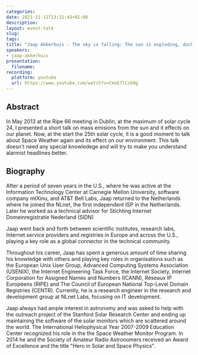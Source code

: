 ```yaml
---
categories:
date: 2021-11-11T13:31:43+02:00
description:
layout: event-talk
slug:
tags:
title: "Jaap Akkerhuis - The sky is falling: The sun is exploding, duck! Revisited"
speakers:
- jaap-akkerhuis
presentation:
  filename:
recording:
  platform: youtube
  url: https://www.youtube.com/watch?v=CmxE7lCzk0g
---
```


## Abstract

In May 2013 at the Ripe 66 meeting in Dublin, at the maximum of solar cycle 24, I presented a short talk on mass emisions from the sun and it effects on our planet. Now, at the start the 25th solar cycle, it is a good moment to talk about Space Weather again and its effect on our environment. This talk doesn't need any special knowledege and will try to make you understand alarmist headlines better.

## Biography

After a period of seven years in the U.S., where he was active at the Information Technology Center at Carnegie Mellon University, software company mtXinu, and AT&T Bell Labs, Jaap returned to the Netherlands where he joined the NLnet, the first independent ISP in the Netherlands. Later he worked as a technical advisor for Stichting Internet Domeinregistratie Nederland (SIDN)

Jaap went back and forth between scientific institutes, research labs, Internet service providers and registries in Europe and across the U.S., playing a key role as a global connector in the technical community.

Throughout his career, Jaap has spent a generous amount of time sharing his knowledge with others and playing key roles in organisations such as the European Unix User Group, Advanced Computing Systems Association (USENIX), the Internet Engineering Task Force, the Internet Society, Internet Corporation for Assigned Names and Numbers (ICANN), Réseaux IP Européens (RIPE) and The Council of European National Top-Level Domain Registries (CENTR). Currently, he is a research engineer in the research and development group at NLnet Labs, focusing on IT development.

Jaap always had ample interest in astronomy and was asked to help with the outreach project of the Stanford Solar Research Center and ending up maintaining the software of the solar monitors which are scattered around the world. The International Heliophysical Year 2007-2009 Education Center recognized his role in the the Space Weather Monitor Program. In 2014 he and the Society of Amateur Radio Astronomers received an Award of Excellence and the title "Hero in Solar and Space Physics".